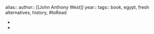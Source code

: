 alias::
author:: [[John Anthony West]]
year::
tags:: book, egypt, fresh alternatives, history, #toRead

-
-
